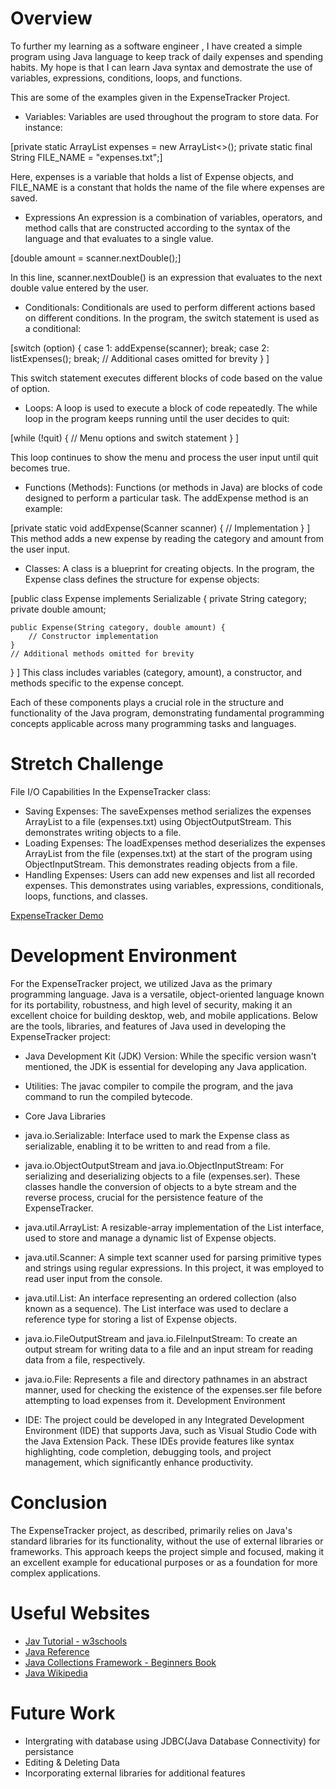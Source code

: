 # Overview

To further my learning as a software engineer , I have created a simple program using Java language to keep track of daily expenses and spending habits. My hope is that I can learn Java syntax and demostrate the use of variables, expressions, conditions, loops, and functions.

This are some of the examples given in the ExpenseTracker Project.

* Variables:
Variables are used throughout the program to store data. For instance:

[private static ArrayList<Expense> expenses = new ArrayList<>();
private static final String FILE_NAME = "expenses.txt";]

Here, expenses is a variable that holds a list of Expense objects, and FILE_NAME is a constant that holds the name of the file where expenses are saved.

* Expressions
An expression is a combination of variables, operators, and method calls that are constructed according to the syntax of the language and that evaluates to a single value.

[double amount = scanner.nextDouble();]

In this line, scanner.nextDouble() is an expression that evaluates to the next double value entered by the user.

* Conditionals:
Conditionals are used to perform different actions based on different conditions. In the program, the switch statement is used as a conditional:

[switch (option) {
    case 1:
        addExpense(scanner);
        break;
    case 2:
        listExpenses();
        break;
    // Additional cases omitted for brevity
}
]

This switch statement executes different blocks of code based on the value of option.

* Loops:
A loop is used to execute a block of code repeatedly. The while loop in the program keeps running until the user decides to quit:

[while (!quit) {
    // Menu options and switch statement
}
]

This loop continues to show the menu and process the user input until quit becomes true.

* Functions (Methods):
Functions (or methods in Java) are blocks of code designed to perform a particular task. The addExpense method is an example:

[private static void addExpense(Scanner scanner) {
    // Implementation
}
]
This method adds a new expense by reading the category and amount from the user input.

* Classes:
A class is a blueprint for creating objects. In the program, the Expense class defines the structure for expense objects:

[public class Expense implements Serializable {
    private String category;
    private double amount;

    public Expense(String category, double amount) {
        // Constructor implementation
    }
    // Additional methods omitted for brevity
}
]
This class includes variables (category, amount), a constructor, and methods specific to the expense concept.

Each of these components plays a crucial role in the structure and functionality of the Java program, demonstrating fundamental programming concepts applicable across many programming tasks and languages.

# Stretch Challenge

File I/O Capabilities
In the ExpenseTracker class:

* Saving Expenses: The saveExpenses method serializes the expenses ArrayList to a file (expenses.txt) using ObjectOutputStream. This demonstrates writing objects to a file.
* Loading Expenses: The loadExpenses method deserializes the expenses ArrayList from the file (expenses.txt) at the start of the program using ObjectInputStream. This demonstrates reading objects from a file.
* Handling Expenses: Users can add new expenses and list all recorded expenses. This demonstrates using variables, expressions, conditionals, loops, functions, and classes.

[ExpenseTracker Demo](https://youtu.be/QtCNf5dFT6M)

# Development Environment

For the ExpenseTracker project, we utilized Java as the primary programming language. Java is a versatile, object-oriented language known for its portability, robustness, and high level of security, making it an excellent choice for building desktop, web, and mobile applications. Below are the tools, libraries, and features of Java used in developing the ExpenseTracker project:

* Java Development Kit (JDK)
Version: While the specific version wasn't mentioned, the JDK is essential for developing any Java application.

* Utilities: The javac compiler to compile the program, and the java command to run the compiled bytecode.

* Core Java Libraries
* java.io.Serializable: Interface used to mark the Expense class as serializable, enabling it to be written to and read from a file.
* java.io.ObjectOutputStream and java.io.ObjectInputStream: For serializing and deserializing objects to a file (expenses.ser). These classes handle the conversion of objects to a byte stream and the reverse process, crucial for the persistence feature of the ExpenseTracker.
* java.util.ArrayList: A resizable-array implementation of the List interface, used to store and manage a dynamic list of Expense objects.
* java.util.Scanner: A simple text scanner used for parsing primitive types and strings using regular expressions. In this project, it was employed to read user input from the console.
* java.util.List: An interface representing an ordered collection (also known as a sequence). The List interface was used to declare a reference type for storing a list of Expense objects.
* java.io.FileOutputStream and java.io.FileInputStream: To create an output stream for writing data to a file and an input stream for reading data from a file, respectively.
* java.io.File: Represents a file and directory pathnames in an abstract manner, used for checking the existence of the expenses.ser file before attempting to load expenses from it.
Development Environment
* IDE: The project could be developed in any Integrated Development Environment (IDE) that supports Java, such as Visual Studio Code with the Java Extension Pack. These IDEs provide features like syntax highlighting, code completion, debugging tools, and project management, which significantly enhance productivity.

# Conclusion

The ExpenseTracker project, as described, primarily relies on Java's standard libraries for its functionality, without the use of external libraries or frameworks. This approach keeps the project simple and focused, making it an excellent example for educational purposes or as a foundation for more complex applications.

# Useful Websites

- [Jav Tutorial - w3schools](https://www.w3schools.com/java/default.asp)
- [Java Reference](https://docs.oracle.com/en/java/javase/index.html)
- [Java Collections Framework - Beginners Book](https://beginnersbook.com/java-collections-tutorials/)
- [Java Wikipedia](https://en.wikipedia.org/wiki/Java_(programming_language))

# Future Work

- Intergrating with database using JDBC(Java Database Connectivity) for persistance
- Editing & Deleting Data
- Incorporating external libraries for additional features
